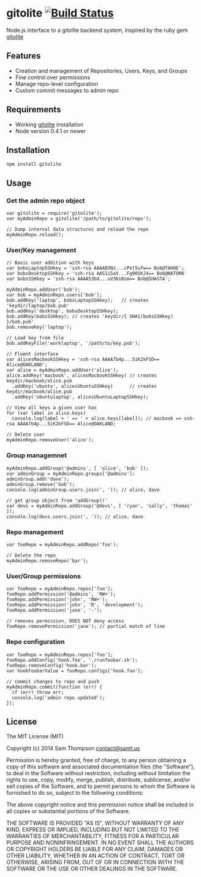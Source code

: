 # gitolite [![Build Status](https://secure.travis-ci.org/samt/node-gitolite.png)](http://travis-ci.org/samt/node-gitolite)

Node.js interface to a gitolite backend system, inspired by the ruby gem [gitolite](https://github.com/wingrunr21/gitolite)

## Features

* Creation and management of Repositories, Users, Keys, and Groups
* Fine control over permissions
* Manage repo-level configuration
* Custom commit messages to admin repo

## Requirements

* Working [gitolite](http://gitolite.com/) installation
* Node version 0.4.1 or newer

## Installation

    npm install gitolite

## Usage

### Get the admin repo object

    var gitolite = require('gitolite');
    var myAdminRepo = gitolite('/path/to/gitolite/repo');
    
    // Dump internal data structures and reload the repo
    myAdminRepo.reload();

### User/Key management

    // Basic user addition with keys
    var bobsLaptopSSHkey = 'ssh-rsa AAAAB3Nz...cPel5ufw== Bob@TAHOE';
    var bobsDesktopSSHkey = 'ssh-rsa AAS1i5aV...Fg90SKJ4== Bob@NATOMA'
    var bobsSSHkey = 'ssh-rsa AAAA53bd...uV36sBsm== Bob@SHASTA';
    
    myAdminRepo.addUser('bob');
    var bob = myAdminRepo.users['bob'];
    bob.addKey('laptop', bobsLaptopSSHkey);   // creates 'keydir/laptop/bob.pub'
    bob.addKey('desktop', bobsDesktopSSHkey);
    bob.addKey(bobsSSHkey); // creates 'keydir/{ SHA1(bobsSSHkey) }/bob.pub'
    bob.removeKey('laptop');
    
    // Load key from file
    bob.addKeyFile('worklaptop', '/path/to/key.pub');
    
    // Fluent interface
    var alicesMacbookSSHkey = 'ssh-rsa AAAA7b4p...5iK2kFSD== Alice@OAKLAND';
    var alice = myAdminRepo.addUser('alice');
    alice.addKey('macbook', alicesMacbookSSHkey) // creates keydir/macbook/alice.pub
      .addKey('ubuntu', alicesUbuntuSSHkey)      // creates keydir/macbook/alice.pub
      .addKey('ubuntulaptop', alicesUbuntuLaptopSSHkey);
    
    // View all keys a given user has
    for (var label in alice.keys) 
      console.log(label + ' => ' + alice.keys[label]); // macbook => ssh-rsa AAAA7b4p...5iK2kFSD== Alice@OAKLAND;
    
    // Delete user
    myAdminRepo.removeUser('alice');

### Group managemnet

    myAdminRepo.addGroup('@admins', [ 'alice', 'bob' ]);
	var adminGroup = myAdminRepo.groups['@admins'];
	adminGroup.add('dave');
	adminGroup.remove('bob');
    console.log(adminGroup.users.join(', ')); // alice, dave
    
    // get group object from 'addGroup()'
    var devs = myAdminRepo.addGroup('@devs', [ 'ryan', 'sally', 'thomas' ]);
    console.log(devs.users.join(', ')); // alice, dave

### Repo management

    var fooRepo = myAdminRepo.addRepo('foo');
    
    // Delete the repo
    myAdminRepo.removeRepo('bar');

### User/Group permissions

    var fooRepo = myAdminRepo.repos['foo'];
    fooRepo.addPermission('@admins', 'RW+');
    fooRepo.addPermission('john', 'RW+');
    fooRepo.addPermission('john', 'R', 'development');
    fooRepo.addPermission('jane', '-');

    // removes permission, DOES NOT deny access
    fooRepo.removePermission('jane'); // partial match of line
    
### Repo configuration 

    var fooRepo = myAdminRepo.repos['foo'];
    fooRepo.addConfig('hook.foo', './runfoobar.sh');
    fooRepo.removeConfig('hook.bar');
    var hookFoobarValue = fooRepo.configs['hook.foo'];
    
    // commit changes to repo and push
    myAdminRepo.commit(function (err) {
      if (err) throw err;
      console.log('admin repo updated');
    });

## License

The MIT License (MIT)

Copyright (c) 2014 Sam Thompson <contact@samt.us>

Permission is hereby granted, free of charge, to any person obtaining a copy
of this software and associated documentation files (the "Software"), to deal
in the Software without restriction, including without limitation the rights
to use, copy, modify, merge, publish, distribute, sublicense, and/or sell
copies of the Software, and to permit persons to whom the Software is
furnished to do so, subject to the following conditions:

The above copyright notice and this permission notice shall be included in
all copies or substantial portions of the Software.

THE SOFTWARE IS PROVIDED "AS IS", WITHOUT WARRANTY OF ANY KIND, EXPRESS OR
IMPLIED, INCLUDING BUT NOT LIMITED TO THE WARRANTIES OF MERCHANTABILITY,
FITNESS FOR A PARTICULAR PURPOSE AND NONINFRINGEMENT. IN NO EVENT SHALL THE
AUTHORS OR COPYRIGHT HOLDERS BE LIABLE FOR ANY CLAIM, DAMAGES OR OTHER
LIABILITY, WHETHER IN AN ACTION OF CONTRACT, TORT OR OTHERWISE, ARISING FROM,
OUT OF OR IN CONNECTION WITH THE SOFTWARE OR THE USE OR OTHER DEALINGS IN
THE SOFTWARE.
